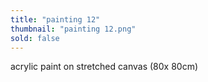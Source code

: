 ```yaml
---
title: "painting 12"
thumbnail: "painting 12.png"
sold: false
---
```

acrylic paint on stretched canvas (80x 80cm) 

